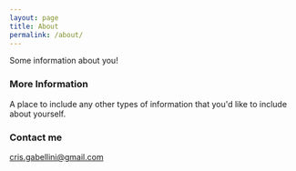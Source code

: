 ```yaml
---
layout: page
title: About
permalink: /about/
---
```


Some information about you!

### More Information

A place to include any other types of information that you'd like to include about yourself.

### Contact me

[cris.gabellini@gmail.com](mailto:cris.gabellini@gmail.com)